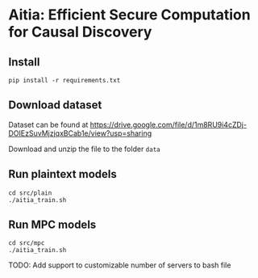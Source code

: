 # Aitia: Efficient Secure Computation for Causal Discovery

## Install
```
pip install -r requirements.txt
```

## Download dataset
Dataset can be found at https://drive.google.com/file/d/1m8RU9i4cZDj-DOIEzSuvMjzjqxBCab1e/view?usp=sharing

Download and unzip the file to the folder `data`

## Run plaintext models
```
cd src/plain
./aitia_train.sh
```

## Run MPC models
```
cd src/mpc
./aitia_train.sh
```

TODO: Add support to customizable number of servers to bash file

